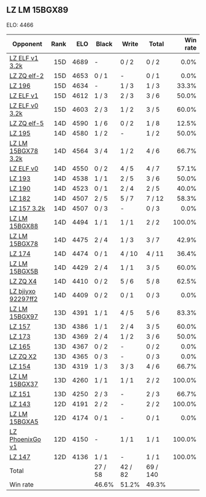 ## LZ LM 15BGX89 ##

ELO: 4466

Opponent | Rank | ELO | Black | Write | Total | Win rate
---------|-----:|----:|-------|-------|-------|-------:
[LZ ELF v1 3.2k](LZ%20ELF%20v1%203.2k.md) | 15D | 4689 | - | 0 / 2 | 0 / 2 | 0.0%
[LZ ZQ elf-2](LZ%20ZQ%20elf-2.md) | 15D | 4653 | 0 / 1 | - | 0 / 1 | 0.0%
[LZ 196](LZ%20196.md) | 15D | 4634 | - | 1 / 3 | 1 / 3 | 33.3%
[LZ ELF v1](LZ%20ELF%20v1.md) | 15D | 4612 | 1 / 3 | 2 / 3 | 3 / 6 | 50.0%
[LZ ELF v0 3.2k](LZ%20ELF%20v0%203.2k.md) | 15D | 4603 | 2 / 3 | 1 / 2 | 3 / 5 | 60.0%
[LZ ZQ elf-5](LZ%20ZQ%20elf-5.md) | 14D | 4590 | 1 / 6 | 0 / 2 | 1 / 8 | 12.5%
[LZ 195](LZ%20195.md) | 14D | 4580 | 1 / 2 | - | 1 / 2 | 50.0%
[LZ LM 15BGX78 3.2k](LZ%20LM%2015BGX78%203.2k.md) | 14D | 4564 | 3 / 4 | 1 / 2 | 4 / 6 | 66.7%
[LZ ELF v0](LZ%20ELF%20v0.md) | 14D | 4550 | 0 / 2 | 4 / 5 | 4 / 7 | 57.1%
[LZ 193](LZ%20193.md) | 14D | 4538 | 1 / 1 | 2 / 5 | 3 / 6 | 50.0%
[LZ 190](LZ%20190.md) | 14D | 4523 | 0 / 1 | 2 / 4 | 2 / 5 | 40.0%
[LZ 182](LZ%20182.md) | 14D | 4507 | 2 / 5 | 5 / 7 | 7 / 12 | 58.3%
[LZ 157 3.2k](LZ%20157%203.2k.md) | 14D | 4507 | 0 / 3 | - | 0 / 3 | 0.0%
[LZ LM 15BGX88](LZ%20LM%2015BGX88.md) | 14D | 4494 | 1 / 1 | 1 / 1 | 2 / 2 | 100.0%
[LZ LM 15BGX78](LZ%20LM%2015BGX78.md) | 14D | 4475 | 2 / 4 | 1 / 3 | 3 / 7 | 42.9%
[LZ 174](LZ%20174.md) | 14D | 4474 | 0 / 1 | 4 / 10 | 4 / 11 | 36.4%
[LZ LM 15BGX5B](LZ%20LM%2015BGX5B.md) | 14D | 4429 | 2 / 4 | 1 / 1 | 3 / 5 | 60.0%
[LZ ZQ X4](LZ%20ZQ%20X4.md) | 14D | 4410 | 0 / 2 | 5 / 6 | 5 / 8 | 62.5%
[LZ bjiyxo 92297ff2](LZ%20bjiyxo%2092297ff2.md) | 14D | 4409 | 0 / 2 | 0 / 1 | 0 / 3 | 0.0%
[LZ LM 15BGX97](LZ%20LM%2015BGX97.md) | 13D | 4391 | 1 / 1 | 4 / 5 | 5 / 6 | 83.3%
[LZ 157](LZ%20157.md) | 13D | 4386 | 1 / 1 | 2 / 4 | 3 / 5 | 60.0%
[LZ 173](LZ%20173.md) | 13D | 4369 | 2 / 4 | 1 / 2 | 3 / 6 | 50.0%
[LZ 165](LZ%20165.md) | 13D | 4367 | 0 / 2 | - | 0 / 2 | 0.0%
[LZ ZQ X2](LZ%20ZQ%20X2.md) | 13D | 4365 | 0 / 3 | - | 0 / 3 | 0.0%
[LZ 154](LZ%20154.md) | 13D | 4319 | 1 / 3 | 3 / 3 | 4 / 6 | 66.7%
[LZ LM 15BGX37](LZ%20LM%2015BGX37.md) | 13D | 4260 | 1 / 1 | 1 / 1 | 2 / 2 | 100.0%
[LZ 151](LZ%20151.md) | 13D | 4250 | 2 / 3 | - | 2 / 3 | 66.7%
[LZ 143](LZ%20143.md) | 12D | 4191 | 2 / 2 | - | 2 / 2 | 100.0%
[LZ LM 15BGXA5](LZ%20LM%2015BGXA5.md) | 12D | 4174 | 0 / 1 | - | 0 / 1 | 0.0%
[LZ PhoenixGo v1](LZ%20PhoenixGo%20v1.md) | 12D | 4150 | - | 1 / 1 | 1 / 1 | 100.0%
[LZ 147](LZ%20147.md) | 12D | 4136 | 1 / 1 | - | 1 / 1 | 100.0%
Total | | | 27 / 58 | 42 / 82 | 69 / 140 | 
Win rate| | | 46.6% | 51.2% | 49.3% | 
